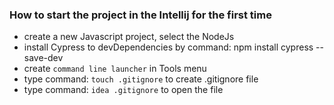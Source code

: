 ### How to start the project in the Intellij for the first time
- create a new Javascript project, select the NodeJs
- install Cypress to devDependencies by command: npm install cypress --save-dev
- create `command line launcher` in Tools menu
- type command: `touch .gitignore` to create .gitignore file
- type command: `idea .gitignore` to open the file
